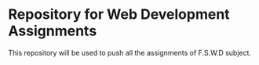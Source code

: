 # Repository for Web Development Assignments
This repository will be used to push all the assignments of F.S.W.D subject.
